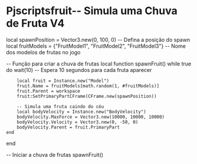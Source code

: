 # Pjscriptsfruit-- Simula uma Chuva de Fruta V4

local spawnPosition = Vector3.new(0, 100, 0) -- Defina a posição do spawn
local fruitModels = {"FruitModel1", "FruitModel2", "FruitModel3"} -- Nome dos modelos de frutas no jogo

-- Função para criar a chuva de frutas
local function spawnFruit()
    while true do
        wait(10)  -- Espera 10 segundos para cada fruta aparecer

        local fruit = Instance.new("Model")
        fruit.Name = fruitModels[math.random(1, #fruitModels)]
        fruit.Parent = workspace
        fruit:SetPrimaryPartCFrame(CFrame.new(spawnPosition))

        -- Simula uma fruta caindo do céu
        local bodyVelocity = Instance.new("BodyVelocity")
        bodyVelocity.MaxForce = Vector3.new(10000, 10000, 10000)
        bodyVelocity.Velocity = Vector3.new(0, -50, 0)
        bodyVelocity.Parent = fruit.PrimaryPart
    end
end

-- Iniciar a chuva de frutas
spawnFruit()
